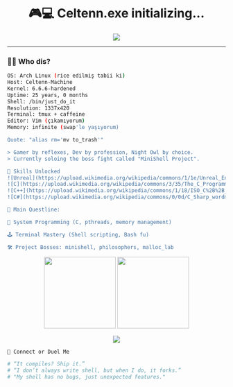 <!-- Celtenn's Gamer Dev GitHub Profile README -->

<h1 align="center">🎮💻 Celtenn.exe initializing...</h1>

<p align="center">
  <img src="https://readme-typing-svg.demolab.com?font=Fira+Code&size=22&pause=1000&color=00FFCC&center=true&vCenter=true&width=500&lines=printf(%22Hello%2C+World!%22);return+0;Game+Dev+Mode+Activated;Building+a+Shell%2C+literally" />
</p>

---

### 🧙‍♂️ Who dis?
```bash
OS: Arch Linux (rice edilmiş tabii ki)
Host: Celtenn-Machine
Kernel: 6.6.6-hardened
Uptime: 25 years, 0 months
Shell: /bin/just_do_it
Resolution: 1337x420
Terminal: tmux + caffeine
Editor: Vim (çıkamıyorum)
Memory: infinite (swap'le yaşıyorum)

Quote: "alias rm='mv to_trash'"

> Gamer by reflexes, Dev by profession, Night Owl by choice.
> Currently soloing the boss fight called "MiniShell Project".

🧠 Skills Unlocked
![Unreal](https://upload.wikimedia.org/wikipedia/commons/1/1e/Unreal_Engine_Logo.svg)
![C](https://upload.wikimedia.org/wikipedia/commons/3/35/The_C_Programming_Language_logo.svg)
![C++](https://upload.wikimedia.org/wikipedia/commons/1/18/ISO_C%2B%2B_Logo.svg)
![C#](https://upload.wikimedia.org/wikipedia/commons/0/0d/C_Sharp_wordmark.svg)

🎯 Main Questline:

🧬 System Programming (C, pthreads, memory management)

🕹️ Terminal Mastery (Shell scripting, Bash fu)

🛠️ Project Bosses: minishell, philosophers, malloc_lab

```
<p align="center"> <img src="https://github-readme-stats.vercel.app/api?username=Celtenn&show_icons=true&theme=tokyonight&hide_border=true" height="165" /> <img src="https://github-readme-streak-stats.herokuapp.com/?user=Celtenn&theme=tokyonight&hide_border=true" height="165"/> </p>

<p align="center"> <img src="https://github-profile-trophy.vercel.app/?username=Celtenn&theme=gruvbox&no-frame=true&margin-w=5" /> </p>

```bash
🔗 Connect or Duel Me

# “It compiles? Ship it.”
# “I don’t always write shell, but when I do, it forks.”
# "My shell has no bugs, just unexpected features."
```
